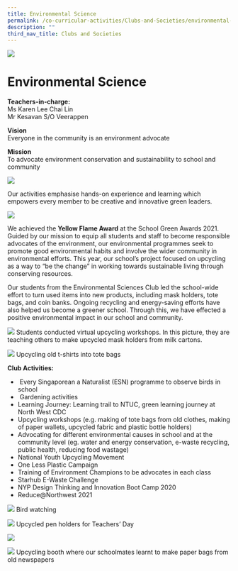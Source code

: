```yaml
---
title: Environmental Science
permalink: /co-curricular-activities/Clubs-and-Societies/environmental-science/
description: ""
third_nav_title: Clubs and Societies
---
```

![](/images/environment2-scaled.jpg)

# Environmental Science

**Teachers-in-charge:**   
Ms Karen Lee Chai Lin  
Mr Kesavan S/O Veerappen

**Vision**  
Everyone in the community is an environment advocate

**Mission**   
To advocate environment conservation and sustainability to school and community

![](/images/Environmental-Science-Fun-scaled.jpg)

Our activities emphasise hands-on experience and learning which empowers every member to be creative and innovative green leaders.

![](/images/WhatsApp-Image-2021-09-21.jpeg)

We achieved the **Yellow Flame Award** at the School Green Awards 2021. Guided by our mission to equip all students and staff to become responsible advocates of the environment, our environmental programmes seek to promote good environmental habits and involve the wider community in environmental efforts. This year, our school’s project focused on upcycling as a way to “be the change” in working towards sustainable living through conserving resources.

Our students from the Environmental Sciences Club led the school-wide effort to turn used items into new products, including mask holders, tote bags, and coin banks. Ongoing recycling and energy-saving efforts have also helped us become a greener school. Through this, we have effected a positive environmental impact in our school and community.

![](/images/env1.png)
Students conducted virtual upcycling workshops. In this picture, they are teaching others to make upcycled mask holders from milk cartons.

![](/images/env2-768x1024.jpg)
Upcycling old t-shirts into tote bags

**Club Activities:**

*    Every Singaporean a Naturalist (ESN) programme to observe birds in school
*    Gardening activities
*   Learning Journey: Learning trail to NTUC, green learning journey at North West CDC
*   Upcycling workshops (e.g. making of tote bags from old clothes, making of paper wallets, upcycled fabric and plastic bottle holders)
*   Advocating for different environmental causes in school and at the community level (eg. water and energy conservation, e-waste recycling, public health, reducing food wastage)
*   National Youth Upcycling Movement
*   One Less Plastic Campaign
*   Training of Environment Champions to be advocates in each class
*   Starhub E-Waste Challenge
*   NYP Design Thinking and Innovation Boot Camp 2020
*   Reduce@Northwest 2021

![](/images/env4.jpg)
Bird watching

![](/images/env3-1024x816.jpg)
Upcycled pen holders for Teachers’ Day

![](/images/env6.jpg)

![](/images/env7.jpg)
Upcycling booth where our schoolmates learnt to make paper bags from old newspapers
